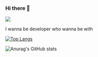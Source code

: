 ### Hi there 👋

<!--
**cozym/cozym** is a ✨ _special_ ✨ repository because its `README.md` (this file) appears on your GitHub profile.

Here are some ideas to get you started:

- 🔭 I’m currently working on ...
- 🌱 I’m currently learning ...
- 👯 I’m looking to collaborate on ...
- 🤔 I’m looking for help with ...
- 💬 Ask me about ...
- 📫 How to reach me: ...
- 😄 Pronouns: ...
- ⚡ Fun fact: ...
-->
<a href="https://kaydaela.tistory.com/" target="_blank"><img src="https://img.shields.io/badge/Blog-FF7F00?style=flat-square&logo=Tistory&logoColor=FFFFFF"/></a>

I wanna be developer who wanna be with

[![Top Langs](https://github-readme-stats.vercel.app/api/top-langs/?username=cozym&layout=compact)](https://github.com/cozym/github-readme-stats)

![Anurag's GitHub stats](https://github-readme-stats.vercel.app/api?username=cozym&include_all_commits=true&show_icons=true&theme=radical)
